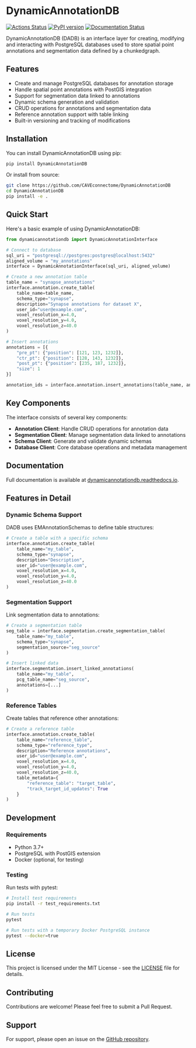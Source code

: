 # DynamicAnnotationDB

[![Actions Status](https://github.com/seung-lab/DynamicAnnotationDB/workflows/DynamicAnnotationDB/badge.svg)](https://github.com/seung-lab/DynamicAnnotationDB/actions)
[![PyPI version](https://badge.fury.io/py/DynamicAnnotationDB.svg)](https://badge.fury.io/py/DynamicAnnotationDB)
[![Documentation Status](https://readthedocs.org/projects/dynamicannotationdb/badge/?version=latest)](https://dynamicannotationdb.readthedocs.io/en/latest/?badge=latest)

DynamicAnnotationDB (DADB) is an interface layer for creating, modifying and interacting with PostgreSQL databases used to store spatial point annotations and segmentation data defined by a chunkedgraph.

## Features

- Create and manage PostgreSQL databases for annotation storage
- Handle spatial point annotations with PostGIS integration
- Support for segmentation data linked to annotations
- Dynamic schema generation and validation
- CRUD operations for annotations and segmentation data
- Reference annotation support with table linking
- Built-in versioning and tracking of modifications

## Installation

You can install DynamicAnnotationDB using pip:

```bash
pip install DynamicAnnotationDB
```

Or install from source:

```bash
git clone https://github.com/CAVEconnectome/DynamicAnnotationDB
cd DynamicAnnotationDB
pip install -e .
```

## Quick Start

Here's a basic example of using DynamicAnnotationDB:

```python
from dynamicannotationdb import DynamicAnnotationInterface

# Connect to database
sql_uri = "postgresql://postgres:postgres@localhost:5432"
aligned_volume = "my_annotations"
interface = DynamicAnnotationInterface(sql_uri, aligned_volume)

# Create a new annotation table
table_name = "synapse_annotations"
interface.annotation.create_table(
    table_name=table_name,
    schema_type="synapse",
    description="Synapse annotations for dataset X",
    user_id="user@example.com",
    voxel_resolution_x=4.0,
    voxel_resolution_y=4.0,
    voxel_resolution_z=40.0
)

# Insert annotations
annotations = [{
    "pre_pt": {"position": [121, 123, 1232]},
    "ctr_pt": {"position": [128, 143, 1232]},
    "post_pt": {"position": [235, 187, 1232]},
    "size": 1
}]

annotation_ids = interface.annotation.insert_annotations(table_name, annotations)
```

## Key Components

The interface consists of several key components:

- **Annotation Client**: Handle CRUD operations for annotation data
- **Segmentation Client**: Manage segmentation data linked to annotations
- **Schema Client**: Generate and validate dynamic schemas
- **Database Client**: Core database operations and metadata management

## Documentation

Full documentation is available at [dynamicannotationdb.readthedocs.io](https://dynamicannotationdb.readthedocs.io/).

## Features in Detail

### Dynamic Schema Support

DADB uses EMAnnotationSchemas to define table structures:

```python
# Create a table with a specific schema
interface.annotation.create_table(
    table_name="my_table",
    schema_type="synapse",
    description="Description",
    user_id="user@example.com",
    voxel_resolution_x=4.0,
    voxel_resolution_y=4.0,
    voxel_resolution_z=40.0
)
```

### Segmentation Support

Link segmentation data to annotations:

```python
# Create a segmentation table
seg_table = interface.segmentation.create_segmentation_table(
    table_name="my_table",
    schema_type="synapse", 
    segmentation_source="seg_source"
)

# Insert linked data
interface.segmentation.insert_linked_annotations(
    table_name="my_table",
    pcg_table_name="seg_source",
    annotations=[...]
)
```

### Reference Tables

Create tables that reference other annotations:

```python
# Create a reference table
interface.annotation.create_table(
    table_name="reference_table",
    schema_type="reference_type",
    description="Reference annotations",
    user_id="user@example.com",
    voxel_resolution_x=4.0,
    voxel_resolution_y=4.0,
    voxel_resolution_z=40.0,
    table_metadata={
        "reference_table": "target_table",
        "track_target_id_updates": True
    }
)
```

## Development

### Requirements

- Python 3.7+
- PostgreSQL with PostGIS extension
- Docker (optional, for testing)

### Testing

Run tests with pytest:

```bash
# Install test requirements
pip install -r test_requirements.txt

# Run tests
pytest

# Run tests with a temporary Docker PostgreSQL instance
pytest --docker=true
```

## License

This project is licensed under the MIT License - see the [LICENSE](LICENSE) file for details.

## Contributing

Contributions are welcome! Please feel free to submit a Pull Request.

## Support

For support, please open an issue on the [GitHub repository](https://github.com/seung-lab/DynamicAnnotationDB/issues).